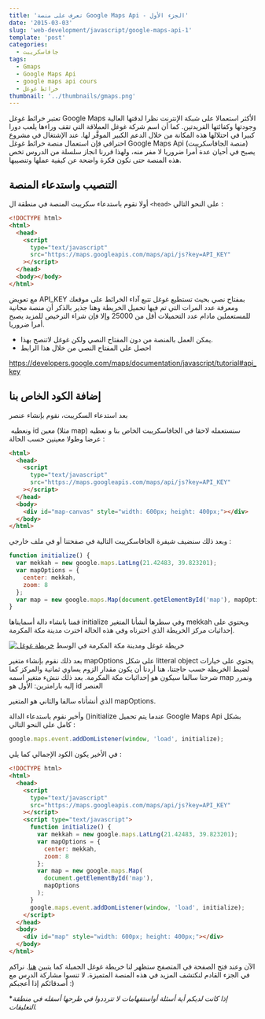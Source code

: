 ```yaml
---
title: 'تعرف على منصة Google Maps Api - الجزء الأول'
date: '2015-03-03'
slug: 'web-development/javascript/google-maps-api-1'
template: 'post'
categories:
  - جافاسكريبت
tags:
  - Gmaps
  - Google Maps Api
  - google maps api cours
  - خرائط غوغل
thumbnail: '../thumbnails/gmaps.png'
---
```


تعتبر خرائط غوغل Google Maps الأكثر استعمالا على شبكة الإنترنت نظرا لدقتها العالية وجودتها وكفائتها الفريدتين. كما أن اسم شركة غوغل العملاقة التي تقف وراءها يلعب دورا كبيرا في احتلالها هذه المكانة من خلال الدعم الكبير الموفَّر لها. عند الإشتغال في مشروع احترافي فإن استعمال منصة خرائط غوغل Google Maps Api (منصة الجافاسكريبت) يصبح في أحيان عدة أمرا ضروريا لا مفر منه، ولهذا قررنا انجاز سلسلة من الدروس تخص هذه المنصة حتى نكون فكرة واضحة عن كيفية عملها وتنصيبها.

## التنصيب واستدعاء المنصة

أولا نقوم باستدعاء سكريبت المنصة في منطقة ال `<head>` على النحو التالي :

```html
<!DOCTYPE html>
<html>
  <head>
    <script
      type="text/javascript"
      src="https://maps.googleapis.com/maps/api/js?key=API_KEY"
    ></script>
  </head>
  <body></body>
</html>
```

مع تعويض API_KEY بمفتاح نصي بحيث تستطيع غوغل تتبع آداء الخرائط على موقعك ومعرفة عدد المرات التي تم فيها تحميل الخريطة وهنا جذير بالذكر أن منصة مجانية للمستعملين مادام عدد التحميلات أقل من 25000 وإلا فإن شراء الترخيص للمزيد يصبح أمرا ضروريا.

- يمكن العمل بالمنصة من دون المفتاح النصي ولكن غوغل لاتنصح بهذا.
- احصل على المفتاح النصي من خلال هذا الرابط

https://developers.google.com/maps/documentation/javascript/tutorial#api_key

## إضافة الكود الخاص بنا

بعد استدعاء السكريبت، نقوم بإنشاء عنصر <div> ونعطيه id معين (مثلا map) سنستعمله لاحقا في الجافاسكريبت الخاص بنا و نعطيه عرضا وطولا معينين حسب الحالة :

```html
<html>
  <head>
    <script
      type="text/javascript"
      src="https://maps.googleapis.com/maps/api/js?key=API_KEY"
    ></script>
  </head>
  <body>
    <div id="map-canvas" style="width: 600px; height: 400px;"></div>
  </body>
</html>
```

وبعد ذلك سنضيف شيفرة الجافاسكريبت التالية في صفحتنا أو في ملف خارجي :

```javascript
function initialize() {
  var mekkah = new google.maps.LatLng(21.42483, 39.823201);
  var mapOptions = {
    center: mekkah,
    zoom: 8
  };
  var map = new google.maps.Map(document.getElementById('map'), mapOptions);
}
```

قمنا بانشاء دالة أسمايناها initialize وفي سطرها أنشأنا المتغير mekkah ويحتوي على إحداثيات مركز الخريطة الذي اخترناه وفي هذه الحالة اخترت مدينة مكة المكرمة.

[![خريطة غوغل](../images/Capture-d’écran-2015-03-03-à-01.41.02-300x193.png)](../images/Capture-d’écran-2015-03-03-à-01.41.02.png) خريطة غوغل ومدينة مكة المكرمة في الوسط

بعد ذلك نقوم بإنشاء متغير mapOptions على شكل litteral object يحتوي على خيارات لضبط الخريطة حسب حاجتنا، هنا أردنا أن يكون مقدار الزوم يساوي ثمانية والمركز كما شرحنا سالفا سيكون هو إحداثيات مكة المكرمة. بعد ذلك ننشء متغير اسمه map ونمرر إليه بارامترين: الأول هو id العنصر <div> الذي أنشأناه سالفا والثاني هو المتغير mapOptions.

وأخير نقوم باستدعاء الدالة ()initialize عندما يتم تحميل Google Maps Api بشكل كامل على النحو التالي :

```javascript
google.maps.event.addDomListener(window, 'load', initialize);
```

في الأخير يكون الكود الإجمالي كما يلي :

```html
<!DOCTYPE html>
<html>
  <head>
    <script
      type="text/javascript"
      src="https://maps.googleapis.com/maps/api/js?key=API_KEY"
    ></script>
    <script type="text/javascript">
      function initialize() {
        var mekkah = new google.maps.LatLng(21.42483, 39.823201);
        var mapOptions = {
          center: mekkah,
          zoom: 8
        };
        var map = new google.maps.Map(
          document.getElementById('map'),
          mapOptions
        );
      }
      google.maps.event.addDomListener(window, 'load', initialize);
    </script>
  </head>
  <body>
    <div id="map" style="width: 600px; height: 400px;"></div>
  </body>
</html>
```

الآن وعند فتح الصفحة في المتصفح ستظهر لنا خريطة غوغل الجميلة كما يتبين [هنا](http://tutomena.com/demos/google-maps-api/index.html 'Google Maps Api Demo'). نراكم في الجزء القادم لنكتشف المزيد في هذه المنصة المتميزة. لا تنسوا مشاركة الدرس مع أصدقائكم إذا أعجبكم :)

*_إذا كانت لديكم أية أسئلة أواستفهامات لا تترددوا في طرحها أسفله في منطقة التعليقات._
